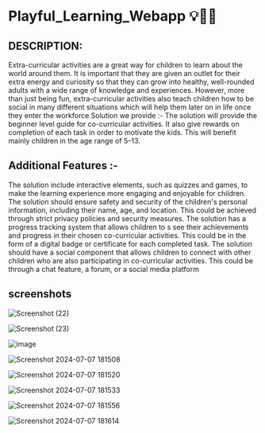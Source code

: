 # Playful_Learning_Webapp 💡👦🏻

## DESCRIPTION: 
Extra-curricular activities are a great way for children to learn about the world around them. It is important that they are given an outlet for their extra energy and curiosity so that they can grow into healthy, well-rounded adults with a wide range of knowledge and experiences. However, more than just being fun, extra-curricular activities also teach children how to be social in many different situations which will help them later on in life once they enter the workforce
Solution we provide :-
The solution will provide the beginner level guide for co-curricular activities. It also give rewards on completion of each task in order to motivate the kids. This will benefit mainly children in the age range of 5–13. 

## Additional Features :-
The solution include interactive elements, such as quizzes and games, to make the learning experience more engaging and enjoyable for children. 
 The solution should ensure safety and security of the children's personal information, including their name, age, and location. This could be achieved through strict privacy policies and security measures. 
 The solution has a progress tracking system that allows children to s    see their achievements and progress in their chosen co-curricular activities. This could be in the form of a digital badge or certificate for each completed task.
The solution should have a social component that allows children to connect with other children who are also participating in co-curricular activities. This could be through a chat feature, a forum, or a social media platform 
## screenshots

![Screenshot (22)](https://github.com/rushithagudipudi/playful_Learning_Webapp/assets/108623427/27472e7e-da93-4f89-a3aa-06fe6017520c)

![Screenshot (23)](https://github.com/rushithagudipudi/playful_Learning_Webapp/assets/108623427/d4835906-efca-4c7d-a3de-58a8996c17b4)

![image](https://github.com/rushithagudipudi/playful_Learning_Webapp/assets/108623427/2ea26301-598a-4d2d-a3e0-cbfad08bd4d6)

![Screenshot 2024-07-07 181508](https://github.com/rushithagudipudi/playful_Learning_Webapp/assets/108623427/d28f1dff-bccf-4dd2-84e1-2feb734d0972)

![Screenshot 2024-07-07 181520](https://github.com/rushithagudipudi/playful_Learning_Webapp/assets/108623427/9b108d05-b458-4a1b-adc9-cba8065a3d21)

![Screenshot 2024-07-07 181533](https://github.com/rushithagudipudi/playful_Learning_Webapp/assets/108623427/88566c43-c7fd-469d-ac9e-5dcb43b17c24)

![Screenshot 2024-07-07 181556](https://github.com/rushithagudipudi/playful_Learning_Webapp/assets/108623427/9252a1a5-d0c8-47b8-a253-5a394b5ee302)

![Screenshot 2024-07-07 181614](https://github.com/rushithagudipudi/playful_Learning_Webapp/assets/108623427/bfa0ec66-2341-4621-803e-51c9b1007ef2)

















